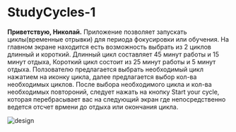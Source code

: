 # StudyCycles-1
**Приветствую, Николай.**
Приложение позволяет запускать циклы(временные отрывки) для периода фокусировки или обучения.
На главном экране находится есть возможность выбрать из 2 циклов длинный и короткий.
Длинный цикл составляет 45 минут работы и 15 минут отдыха, Короткий цикл состоит из 25 минут работы и 5 минут отдыха.
Ползователю предлагается выбрать необходимый цикл нажатием на иконку цикла, далее предлагается выбор кол-ва необходимых циклов. После выбора необходимого цикла и кол-ва необходимых повтороний, следует нажать на кнопку Start your cycle, которая перебрасывает вас на следующий экран где непосредственно ведется отсчет врмени до отдыха или окончания цикла.

![design](https://user-images.githubusercontent.com/67021934/89132518-658e3900-d4da-11ea-9f2b-02980c0669c3.jpeg)
